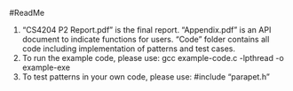 #ReadMe
1. “CS4204 P2 Report.pdf” is the final report. “Appendix.pdf” is an API document to indicate functions for users. “Code” folder contains all code including implementation of patterns and test cases.
2. To run the example code, please use: 
gcc example-code.c -lpthread -o example-exe
3. To test patterns in your own code, please use:
#include “parapet.h”
